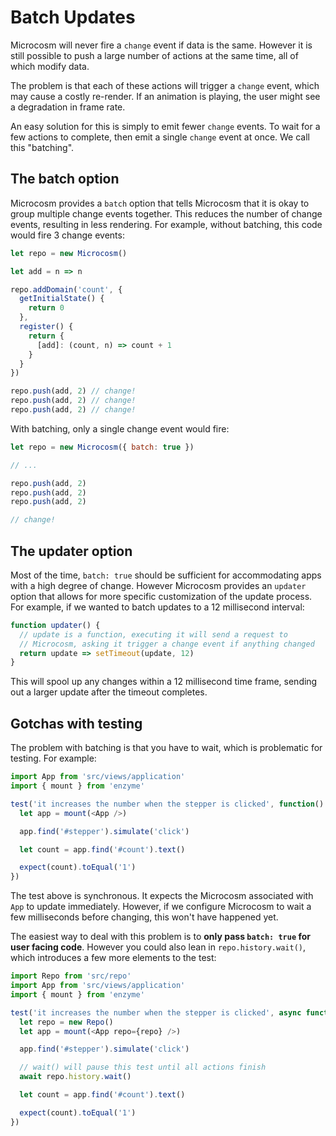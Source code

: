# Batch Updates

Microcosm will never fire a `change` event if data is the
same. However it is still possible to push a large number of actions
at the same time, all of which modify data.

The problem is that each of these actions will trigger a `change`
event, which may cause a costly re-render. If an animation is playing,
the user might see a degradation in frame rate.

An easy solution for this is simply to emit fewer `change` events. To
wait for a few actions to complete, then emit a single `change` event
at once. We call this "batching".

## The batch option

Microcosm provides a `batch` option that tells Microcosm that it is
okay to group multiple change events together. This reduces the number
of change events, resulting in less rendering. For example, without
batching, this code would fire 3 change events:

```javascript
let repo = new Microcosm()

let add = n => n

repo.addDomain('count', {
  getInitialState() {
    return 0
  },
  register() {
    return {
      [add]: (count, n) => count + 1
    }
  }
})

repo.push(add, 2) // change!
repo.push(add, 2) // change!
repo.push(add, 2) // change!
```

With batching, only a single change event would fire:

```javascript
let repo = new Microcosm({ batch: true })

// ...

repo.push(add, 2)
repo.push(add, 2)
repo.push(add, 2)

// change!
```

## The updater option

Most of the time, `batch: true` should be sufficient for accommodating
apps with a high degree of change. However Microcosm provides an
`updater` option that allows for more specific customization of the
update process. For example, if we wanted to batch updates to a 12
millisecond interval:

```javascript
function updater() {
  // update is a function, executing it will send a request to
  // Microcosm, asking it trigger a change event if anything changed
  return update => setTimeout(update, 12)
}
```

This will spool up any changes within a 12 millisecond time frame,
sending out a larger update after the timeout completes.

## Gotchas with testing

The problem with batching is that you have to wait, which is
problematic for testing. For example:

```javascript
import App from 'src/views/application'
import { mount } from 'enzyme'

test('it increases the number when the stepper is clicked', function() {
  let app = mount(<App />)

  app.find('#stepper').simulate('click')

  let count = app.find('#count').text()

  expect(count).toEqual('1')
})
```

The test above is synchronous. It expects the Microcosm associated
with `App` to update immediately. However, if we configure Microcosm
to wait a few milliseconds before changing, this won't have happened
yet.

The easiest way to deal with this problem is to **only pass `batch: true` for user facing code**. However you could also lean in
`repo.history.wait()`, which introduces a few more elements to the
test:

```javascript
import Repo from 'src/repo'
import App from 'src/views/application'
import { mount } from 'enzyme'

test('it increases the number when the stepper is clicked', async function() {
  let repo = new Repo()
  let app = mount(<App repo={repo} />)

  app.find('#stepper').simulate('click')

  // wait() will pause this test until all actions finish
  await repo.history.wait()

  let count = app.find('#count').text()

  expect(count).toEqual('1')
})
```
